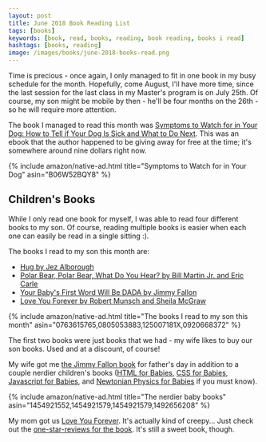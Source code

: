 ```yaml
---
layout: post
title: June 2018 Book Reading List
tags: [books]
keywords: [book, read, books, reading, book reading, books i read]
hashtags: [books, reading]
image: /images/books/june-2018-books-read.png
---
```


Time is precious - once again, I only managed to fit in one book in my busy schedule for the month. Hopefully, come August, I'll have more time, since the last session for the last class in my Master's program is on July 25th. Of course, my son might be mobile by then - he'll be four months on the 26th - so he will require more attention.

The book I managed to read this month was [Symptoms to Watch for in Your Dog: How to Tell if Your Dog Is Sick and What to Do Next](https://www.amazon.com/Symptoms-Watch-Your-Dog-Health-ebook/dp/B06W52BQY8/?tag=hendrixjoseph-20). This was an ebook that the author happened to be giving away for free at the time; it's somewhere around nine dollars right now.

{% include amazon/native-ad.html title="Symptoms to Watch for in Your Dog" asin="B06W52BQY8" %}

## Children's Books

While I only read one book for myself, I was able to read four different books to my son. Of course, reading multiple books is easier when each one can easily be read in a single sitting :).

The books I read to my son this month are:

* [Hug by Jez Alborough](https://www.amazon.com/Hug-Jez-Alborough/dp/0763615765/?tag=hendrixjoseph-20)
* [Polar Bear, Polar Bear, What Do You Hear? by Bill Martin Jr. and Eric Carle](https://www.amazon.com/Polar-Bear-What-Brown-Friends/dp/0805053883/?tag=hendrixjoseph-20)
* [Your Baby's First Word Will Be DADA by Jimmy Fallon](https://www.amazon.com/Your-Babys-First-Word-Will/dp/125007181X/?tag=hendrixjoseph-20)
* [Love You Forever by Robert Munsch and Sheila McGraw](https://www.amazon.com/Love-You-Forever-Robert-Munsch/dp/0920668372/?tag=hendrixjoseph-20)

{% include amazon/native-ad.html title="The books I read to my son this month" asin="0763615765,0805053883,125007181X,0920668372" %}

The first two books were just books that we had - my wife likes to buy our son books. Used and at a discount, of course!

My wife got me [the Jimmy Fallon book](https://www.amazon.com/Your-Babys-First-Word-Will/dp/125007181X/?tag=hendrixjoseph-20) for father's day in addition to a couple nerdier children's books ([HTML for Babies](https://www.amazon.com/HTML-Babies-Code-Sterling-Childrens/dp/1454921552/?tag=hendrixjoseph-20), [CSS for Babies](https://www.amazon.com/Javascript-Babies-Code-Sterling-Childrens/dp/1454921579/?tag=hendrixjoseph-20), [Javascript for Babies](https://www.amazon.com/CSS-Babies-Code-Sterling-Childrens/dp/1454921560/?tag=hendrixjoseph-20), and [Newtonian Physics for Babies](https://www.amazon.com/Newtonian-Physics-Babies-Baby-University/dp/1492656208/?tag=hendrixjoseph-20) if you must know). 

{% include amazon/native-ad.html title="The nerdier baby books" asin="1454921552,1454921579,1454921579,1492656208" %}

My mom got us [Love You Forever](https://www.amazon.com/Love-You-Forever-Robert-Munsch/dp/0920668372/?tag=hendrixjoseph-20). It's actually kind of creepy... Just check out the [one-star-reviews for the book](https://www.amazon.com/Love-You-Forever-Robert-Munsch/product-reviews/0920668372/?tag=hendrixjoseph-20&filterByStar=one_star&reviewerType=all_reviews#reviews-filter-bar). It's still a sweet book, though.
